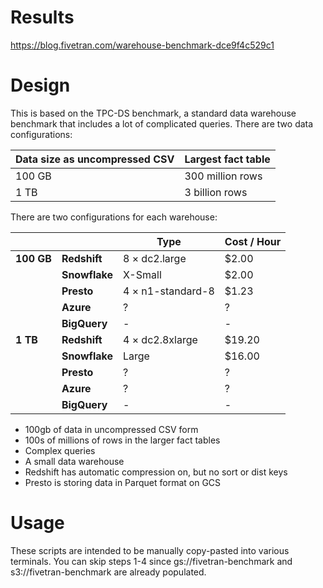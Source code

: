 # Results
https://blog.fivetran.com/warehouse-benchmark-dce9f4c529c1

# Design
This is based on the TPC-DS benchmark, a standard data warehouse benchmark that includes a lot of complicated queries.
There are two data configurations:

|  **Data size as uncompressed CSV** | **Largest fact table** |
|  ------ | ------ |
|  100 GB | 300 million rows |
|  1 TB | 3 billion rows |

There are two configurations for each warehouse:

|   |  | **Type** | **Cost / Hour** |
|  ------ | ------ | ------ | ------ |
|  **100 GB** | **Redshift** | 8 × dc2.large | $2.00 |
|   | **Snowflake** | X-Small | $2.00 |
|   | **Presto** | 4 × n1-standard-8 | $1.23 |
|   | **Azure** | ? | ? |
|   | **BigQuery** | - | - |
|  **1 TB** | **Redshift** | 4 × dc2.8xlarge | $19.20 |
|   | **Snowflake** | Large | $16.00 |
|   | **Presto** | ? | ? |
|   | **Azure** | ? | ? |
|   | **BigQuery** | - | - |

* 100gb of data in uncompressed CSV form
* 100s of millions of rows in the larger fact tables
* Complex queries
* A small data warehouse
* Redshift has automatic compression on, but no sort or dist keys
* Presto is storing data in Parquet format on GCS

# Usage
These scripts are intended to be manually copy-pasted into various terminals.
You can skip steps 1-4 since gs://fivetran-benchmark and s3://fivetran-benchmark are already populated.